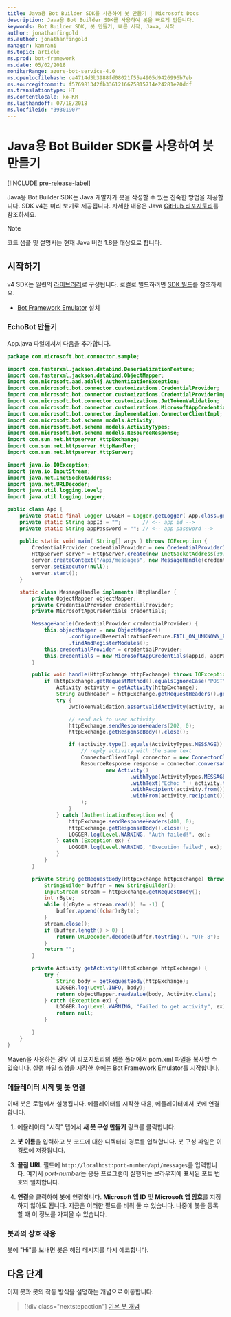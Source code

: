 ```yaml
---
title: Java용 Bot Builder SDK를 사용하여 봇 만들기 | Microsoft Docs
description: Java용 Bot Builder SDK를 사용하여 봇을 빠르게 만듭니다.
keywords: Bot Builder SDK, 봇 만들기, 빠른 시작, Java, 시작
author: jonathanfingold
ms.author: jonathanfingold
manager: kamrani
ms.topic: article
ms.prod: bot-framework
ms.date: 05/02/2018
monikerRange: azure-bot-service-4.0
ms.openlocfilehash: ca4714d3b3988fd08021f55a4905d9426996b7eb
ms.sourcegitcommit: f576981342fb3361216675815714e24281e20ddf
ms.translationtype: HT
ms.contentlocale: ko-KR
ms.lasthandoff: 07/18/2018
ms.locfileid: "39301907"
---
```

# <a name="create-a-bot-with-the-bot-builder-sdk-for-java"></a>Java용 Bot Builder SDK를 사용하여 봇 만들기
[!INCLUDE [pre-release-label](../includes/pre-release-label.md)]

Java용 Bot Builder SDK는 Java 개발자가 봇을 작성할 수 있는 친숙한 방법을 제공합니다. SDK v4는 미리 보기로 제공됩니다. 자세한 내용은 Java [GitHub 리포지토리](https://github.com/Microsoft/botbuilder-java)를 참조하세요.

> [!NOTE]
> 코드 샘플 및 설명서는 현재 Java 버전 1.8을 대상으로 합니다.

## <a name="getting-started"></a>시작하기

v4 SDK는 일련의 [라이브러리](https://github.com/Microsoft/botbuilder-java/tree/master/libraries)로 구성됩니다. 로컬로 빌드하려면 [SDK 빌드](https://github.com/Microsoft/botbuilder-java/wiki/building-the-sdk)를 참조하세요.

- [Bot Framework Emulator](https://github.com/Microsoft/BotFramework-Emulator/releases) 설치

### <a name="create-echobot"></a>EchoBot 만들기

App.java 파일에서서 다음을 추가합니다.

```Java
package com.microsoft.bot.connector.sample;

import com.fasterxml.jackson.databind.DeserializationFeature;
import com.fasterxml.jackson.databind.ObjectMapper;
import com.microsoft.aad.adal4j.AuthenticationException;
import com.microsoft.bot.connector.customizations.CredentialProvider;
import com.microsoft.bot.connector.customizations.CredentialProviderImpl;
import com.microsoft.bot.connector.customizations.JwtTokenValidation;
import com.microsoft.bot.connector.customizations.MicrosoftAppCredentials;
import com.microsoft.bot.connector.implementation.ConnectorClientImpl;
import com.microsoft.bot.schema.models.Activity;
import com.microsoft.bot.schema.models.ActivityTypes;
import com.microsoft.bot.schema.models.ResourceResponse;
import com.sun.net.httpserver.HttpExchange;
import com.sun.net.httpserver.HttpHandler;
import com.sun.net.httpserver.HttpServer;

import java.io.IOException;
import java.io.InputStream;
import java.net.InetSocketAddress;
import java.net.URLDecoder;
import java.util.logging.Level;
import java.util.logging.Logger;

public class App {
    private static final Logger LOGGER = Logger.getLogger( App.class.getName() );
    private static String appId = "";       // <-- app id -->
    private static String appPassword = ""; // <-- app password -->

    public static void main( String[] args ) throws IOException {
        CredentialProvider credentialProvider = new CredentialProviderImpl(appId, appPassword);
        HttpServer server = HttpServer.create(new InetSocketAddress(3978), 0);
        server.createContext("/api/messages", new MessageHandle(credentialProvider));
        server.setExecutor(null);
        server.start();
    }

    static class MessageHandle implements HttpHandler {
        private ObjectMapper objectMapper;
        private CredentialProvider credentialProvider;
        private MicrosoftAppCredentials credentials;

        MessageHandle(CredentialProvider credentialProvider) {
            this.objectMapper = new ObjectMapper()
                    .configure(DeserializationFeature.FAIL_ON_UNKNOWN_PROPERTIES, false)
                    .findAndRegisterModules();
            this.credentialProvider = credentialProvider;
            this.credentials = new MicrosoftAppCredentials(appId, appPassword);
        }

        public void handle(HttpExchange httpExchange) throws IOException {
            if (httpExchange.getRequestMethod().equalsIgnoreCase("POST")) {
                Activity activity = getActivity(httpExchange);
                String authHeader = httpExchange.getRequestHeaders().getFirst("Authorization");
                try {
                    JwtTokenValidation.assertValidActivity(activity, authHeader, credentialProvider);

                    // send ack to user activity
                    httpExchange.sendResponseHeaders(202, 0);
                    httpExchange.getResponseBody().close();

                    if (activity.type().equals(ActivityTypes.MESSAGE)) {
                        // reply activity with the same text
                        ConnectorClientImpl connector = new ConnectorClientImpl(activity.serviceUrl(), this.credentials);
                        ResourceResponse response = connector.conversations().sendToConversation(activity.conversation().id(),
                                new Activity()
                                        .withType(ActivityTypes.MESSAGE)
                                        .withText("Echo: " + activity.text())
                                        .withRecipient(activity.from())
                                        .withFrom(activity.recipient())
                        );
                    }
                } catch (AuthenticationException ex) {
                    httpExchange.sendResponseHeaders(401, 0);
                    httpExchange.getResponseBody().close();
                    LOGGER.log(Level.WARNING, "Auth failed!", ex);
                } catch (Exception ex) {
                    LOGGER.log(Level.WARNING, "Execution failed", ex);
                }
            }
        }

        private String getRequestBody(HttpExchange httpExchange) throws IOException {
            StringBuilder buffer = new StringBuilder();
            InputStream stream = httpExchange.getRequestBody();
            int rByte;
            while ((rByte = stream.read()) != -1) {
                buffer.append((char)rByte);
            }
            stream.close();
            if (buffer.length() > 0) {
                return URLDecoder.decode(buffer.toString(), "UTF-8");
            }
            return "";
        }

        private Activity getActivity(HttpExchange httpExchange) {
            try {
                String body = getRequestBody(httpExchange);
                LOGGER.log(Level.INFO, body);
                return objectMapper.readValue(body, Activity.class);
            } catch (Exception ex) {
                LOGGER.log(Level.WARNING, "Failed to get activity", ex);
                return null;
            }

        }
    }
}
```

Maven을 사용하는 경우 이 리포지토리의 샘플 폴더에서 pom.xml 파일을 복사할 수 있습니다. 실행 파일 실행을 시작한 후에는 Bot Framework Emulator를 시작합니다.

### <a name="start-the-emulator-and-connect-your-bot"></a>에뮬레이터 시작 및 봇 연결

이때 봇은 로컬에서 실행됩니다.
에뮬레이터를 시작한 다음, 에뮬레이터에서 봇에 연결합니다.

1. 에뮬레이터 “시작” 탭에서 **새 봇 구성 만들기** 링크를 클릭합니다. 

2. **봇 이름**을 입력하고 봇 코드에 대한 디렉터리 경로를 입력합니다. 봇 구성 파일은 이 경로에 저장됩니다.

3. **끝점 URL** 필드에 `http://localhost:port-number/api/messages`를 입력합니다. 여기서 *port-number*는 응용 프로그램이 실행되는 브라우저에 표시된 포트 번호와 일치합니다.

4. **연결**을 클릭하여 봇에 연결합니다. **Microsoft 앱 ID** 및 **Microsoft 앱 암호**를 지정하지 않아도 됩니다. 지금은 이러한 필드를 비워 둘 수 있습니다. 나중에 봇을 등록할 때 이 정보를 가져올 수 있습니다.

### <a name="interact-with-your-bot"></a>봇과의 상호 작용
봇에 "Hi"를 보내면 봇은 해당 메시지를 다시 에코합니다.

## <a name="next-steps"></a>다음 단계

이제 봇과 봇의 작동 방식을 설명하는 개념으로 이동합니다.

> [!div class="nextstepaction"]
> [기본 봇 개념](../v4sdk/bot-builder-basics.md)
